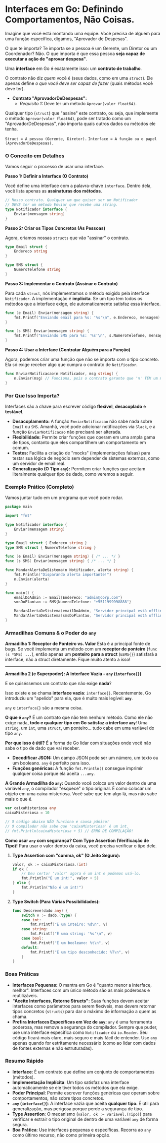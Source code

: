 # Interfaces em Go: Definindo Comportamentos, Não Coisas.

Imagine que você está montando uma equipe. Você precisa de alguém para uma função específica, digamos, "Aprovador de Despesas".

O que te importa? Te importa se a pessoa é um Gerente, um Diretor ou um Coordenador? Não. O que importa é que essa pessoa **seja capaz de executar a ação de "aprovar despesa"**.

Uma **interface** em Go é exatamente isso: um **contrato de trabalho**.

O contrato não diz *quem* você é (seus dados, como em uma `struct`). Ele apenas define *o que você deve ser capaz de fazer* (quais métodos você deve ter).

- **Contrato "AprovadorDeDespesas":**
  - *Requisito 1:* Deve ter um método `Aprovar(valor float64)`.

Qualquer tipo (`struct`) que "assine" este contrato, ou seja, que implemente o método `Aprovar(valor float64)`, pode ser tratado como um "AprovadorDeDespesas", não importa quais outros dados ou métodos ele tenha.

`Struct = A pessoa (Gerente, Diretor).`
`Interface = A função ou o papel (AprovadorDeDespesas).`

### O Conceito em Detalhes

Vamos seguir o processo de usar uma interface.

**Passo 1: Definir a Interface (O Contrato)**

Você define uma interface com a palavra-chave `interface`. Dentro dela, você lista apenas as **assinaturas dos métodos**.

```go
// Nosso contrato. Qualquer um que quiser ser um Notificador
// DEVE ter um método Enviar que recebe uma string.
type Notificador interface {
    Enviar(mensagem string)
}
```

**Passo 2: Criar os Tipos Concretos (As Pessoas)**

Agora, criamos nossas `structs` que vão "assinar" o contrato.

```go
type Email struct {
    Endereco string
}

type SMS struct {
    NumeroTelefone string
}
```

**Passo 3: Implementar o Contrato (Assinar o Contrato)**

Para cada `struct`, nós implementamos o método exigido pela interface `Notificador`. A implementação é **implícita**. Se um tipo tem todos os métodos que a interface exige, ele automaticamente satisfaz essa interface.

```go
func (e Email) Enviar(mensagem string) {
    fmt.Printf("Enviando email para %s: '%s'\n", e.Endereco, mensagem)
}

func (s SMS) Enviar(mensagem string) {
    fmt.Printf("Enviando SMS para %s: '%s'\n", s.NumeroTelefone, mensagem)
}
```

**Passo 4: Usar a Interface (Contratar Alguém para a Função)**

Agora, podemos criar uma função que não se importa com o tipo concreto. Ela só exige receber algo que cumpra o contrato de `Notificador`.

```go
func EnviarNotificacao(n Notificador, msg string) {
    n.Enviar(msg) // Funciona, pois o contrato garante que 'n' TEM um método Enviar.
}
```

### Por Que Isso Importa?

Interfaces são a chave para escrever código **flexível**, **desacoplado** e **testável**.

- **Desacoplamento:** A função `EnviarNotificacao` não sabe nada sobre `Email` ou `SMS`. Amanhã, você pode adicionar notificações via `Slack`, e a função `EnviarNotificacao` não precisará ser alterada.
- **Flexibilidade:** Permite criar funções que operam em uma ampla gama de tipos, contanto que eles compartilhem um comportamento em comum.
- **Testes:** Facilita a criação de "mocks" (implementações falsas) para testar sua lógica de negócio sem depender de sistemas externos, como um servidor de email real.
- **Generalização (O Tipo `any`):** Permitem criar funções que aceitam literalmente qualquer tipo de dado, como veremos a seguir.

### Exemplo Prático (Completo)

Vamos juntar tudo em um programa que você pode rodar.

```go
package main

import "fmt"

type Notificador interface {
    Enviar(mensagem string)
}

type Email struct { Endereco string }
type SMS struct { NumeroTelefone string }

func (e Email) Enviar(mensagem string) { /* ... */ }
func (s SMS) Enviar(mensagem string) { /* ... */ }

func MandarAlertaDeSistema(n Notificador, alerta string) {
    fmt.Println("Disparando alerta importante!")
    n.Enviar(alerta)
}

func main() {
    emailDoAdmin := Email{Endereco: "admin@corp.com"}
    smsDoPlantao := SMS{NumeroTelefone: "+5511999998888"}

    MandarAlertaDeSistema(emailDoAdmin, "Servidor principal está offline!")
    MandarAlertaDeSistema(smsDoPlantao, "Servidor principal está offline!")
}
```

### Armadilhas Comuns & o Poder do `any`

**Armadilha 1: Receptor de Ponteiro vs. Valor**
Esta é a principal fonte de bugs. Se você implementa um método com um **receptor de ponteiro** (`func (s *SMS) ...`), então apenas um **ponteiro para a struct** (`&SMS{}`) satisfará a interface, não a struct diretamente. Fique muito atento a isso!

---

**Armadilha 2 (e Superpoder): A Interface Vazia - `any` (`interface{}`)**

E se quiséssemos um contrato que não exige **nada**?

Isso existe e se chama **interface vazia**: `interface{}`. Recentemente, Go introduziu um "apelido" para ela, que é muito mais legível: **`any`**.

`any` e `interface{}` são a mesma coisa.

**O que é `any`?**
É um contrato que não tem nenhum método. Como ele não exige nada, **todo e qualquer tipo em Go satisfaz a interface `any`**! Uma `string`, um `int`, uma `struct`, um ponteiro... tudo cabe em uma variável do tipo `any`.

**Por que isso é útil?**
É a forma de Go lidar com situações onde você não sabe o tipo de dado que vai receber.
- **Decodificar JSON:** Um campo JSON pode ser um número, um texto ou um booleano. `any` é perfeito para isso.
- **Funções genéricas:** A função `fmt.Println()` consegue imprimir qualquer coisa porque ela aceita `...any`.

**A Grande Armadilha do `any`:**
Quando você coloca um valor dentro de uma variável `any`, o compilador "esquece" o tipo original. É como colocar um objeto em uma caixa misteriosa. Você sabe que tem algo lá, mas não sabe mais o que é.

```go
var caixaMisteriosa any
caixaMisteriosa = 10

// O código abaixo NÃO funciona e causa pânico!
// O compilador não sabe que 'caixaMisteriosa' é um int.
// fmt.Println(caixaMisteriosa + 5) // ERRO DE COMPILAÇÃO!
```

**Como usar `any` com segurança? Com Type Assertion (Verificação de Tipo)!**
Para usar o valor dentro da caixa, você precisa verificar o tipo dele.

1.  **Type Assertion com "comma, ok" (O Jeito Seguro):**
    ```go
    valor, ok := caixaMisteriosa.(int)
    if ok {
        // Deu certo! 'valor' agora é um int e podemos usá-lo.
        fmt.Println("É um int!", valor + 5)
    } else {
        fmt.Println("Não é um int!")
    }
    ```

2.  **Type Switch (Para Várias Possibilidades):**
    ```go
    func Descreve(dado any) {
        switch v := dado.(type) {
        case int:
            fmt.Printf("É um inteiro: %d\n", v)
        case string:
            fmt.Printf("É uma string: '%s'\n", v)
        case bool:
            fmt.Printf("É um booleano: %t\n", v)
        default:
            fmt.Printf("É um tipo desconhecido: %T\n", v)
        }
    }
    ```

### Boas Práticas

- **Interfaces Pequenas:** O mantra em Go é "quanto menor a interface, melhor". Interfaces com um único método são as mais poderosas e reutilizáveis.
- **"Aceite Interfaces, Retorne Structs":** Suas funções devem aceitar interfaces como parâmetros para serem flexíveis, mas devem retornar tipos concretos (`structs`) para dar o máximo de informação a quem as chama.
- **Prefira Interfaces Específicas em Vez de `any`:** `any` é uma ferramenta poderosa, mas remove a segurança do compilador. Sempre que puder, use uma interface específica como `Notificador` ou `io.Reader`. Seu código ficará mais claro, mais seguro e mais fácil de entender. Use `any` apenas quando for estritamente necessário (como ao lidar com dados de fontes externas e não estruturadas).

### Resumo Rápido
- **Interface**: É um contrato que define um conjunto de comportamentos (métodos).
- **Implementação Implícita**: Um tipo satisfaz uma interface automaticamente se ele tiver todos os métodos que ela exige.
- **Poder Principal**: Permite escrever funções genéricas que operam sobre comportamentos, não sobre tipos concretos.
- **`any` (`interface{}`)**: A interface vazia que aceita **qualquer tipo**. É útil para generalização, mas perigosa porque perde a segurança de tipo.
- **Type Assertion**: O mecanismo (`valor, ok := variavel.(Tipo)`) para verificar e extrair o tipo original de dentro de uma variável `any` de forma segura.
- **Boa Prática**: Use interfaces pequenas e específicas. Recorra ao `any` como último recurso, não como primeira opção.
